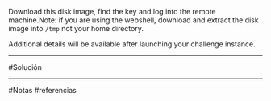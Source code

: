 Download this disk image, find the key and log into the remote machine.Note: if you are using the webshell, download and extract the disk image into `/tmp` not your home directory.

Additional details will be available after launching your challenge instance.

---------------
#Solución 



---------
#Notas 
#referencias 